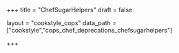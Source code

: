 +++
title = "ChefSugarHelpers"
draft = false

layout = "cookstyle_cops"
data_path = ["cookstyle","cops_chef_deprecations_chefsugarhelpers"]

+++

<!-- The content of this page is automatically generated from the
cops_chef_deprecations_chefsugarhelpers.yml file in github.com/chef/cookstyle/blob/main/docs-chef-io/data/cookstyle/. -->

